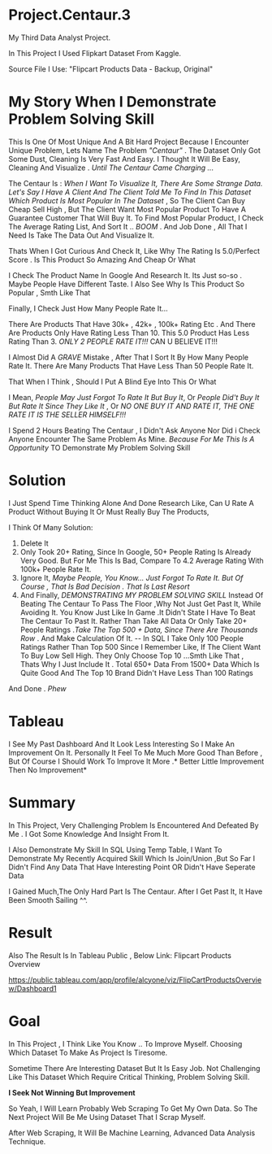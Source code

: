 # Project.Centaur.3
My Third Data Analyst Project.

In This Project I Used Flipkart Dataset From Kaggle.

Source File I Use: "Flipcart Products Data - Backup, Original"

# My Story When I Demonstrate Problem Solving Skill 

This Is One Of Most Unique And A Bit Hard Project Because I Encounter Unique Problem, Lets Name The Problem *"Centaur"* .
The Dataset Only Got Some Dust, Cleaning Is Very Fast And Easy. I Thought It Will Be Easy, Cleaning And Visualize . *Until The Centaur Came Charging ...*

The Centaur Is : *When I Want To Visualize It, There Are Some Strange Data. Let's Say I Have A Client And The Client Told Me To Find In This Dataset Which Product Is Most Popular In The Dataset* , So The Client Can Buy Cheap Sell High , But The Client Want Most Popular Product To Have A Guarantee Customer That Will Buy It. To Find Most Popular Product, I Check The Average Rating List, And Sort It .. *BOOM* . And Job Done , All That I Need Is Take The Data Out And Visualize It.

Thats When I Got Curious And Check It, Like Why The Rating Is 5.0/Perfect Score  . Is This Product So Amazing And Cheap Or What

I Check The Product Name In Google And Research It. Its Just so-so . Maybe People Have Different Taste. I Also See Why Is This Product So Popular , Smth Like That

Finally, I Check Just How Many People Rate It...

There Are Products That Have 30k+ , 42k+ , 100k+ Rating Etc .  And There Are Products Only Have Rating Less Than 10. This 5.0 Product Has Less Rating Than 3. *ONLY 2 PEOPLE RATE IT!!!* CAN U BELIEVE IT!!!

I Almost Did A *GRAVE* Mistake , After That I Sort It By How Many People Rate It. There Are Many Products That Have Less Than 50 People Rate It.

That When I Think , Should I Put A Blind Eye Into This Or What

I Mean, *People May Just Forgot To Rate It But Buy It*, Or *People Did't Buy It But Rate It Since They Like It* , Or *NO ONE BUY IT AND RATE IT, THE ONE RATE IT IS THE SELLER HIMSELF!!!*

I Spend 2 Hours Beating The Centaur , I Didn't Ask Anyone Nor Did i Check Anyone Encounter The Same Problem As Mine. *Because For Me This Is A Opportunity* TO Demonstrate My Problem Solving Skill 

# Solution

I Just Spend Time Thinking Alone And Done Research Like, Can U Rate A Product Without Buying It Or Must Really Buy The Products, 

I Think Of Many Solution:
1. Delete It
2. Only Took 20+ Rating,  Since In Google, 50+ People Rating Is Already Very Good. But For Me This Is Bad, Compare To 4.2 Average Rating  With 100k+ People Rate It.
3. Ignore It, *Maybe People, You Know... Just Forgot To Rate It. But Of Course , That Is Bad Decision . That Is Last Resort*
4. And Finally, *DEMONSTRATING MY PROBLEM SOLVING SKILL* Instead Of Beating The Centaur To Pass The Floor ,Why Not Just Get Past It, While Avoiding It. You Know Just Like In Game  .It Didn't State I Have To Beat The Centaur To Past It.  Rather Than Take All Data Or Only Take 20+ People Ratings .*Take The Top 500 + Data, Since There Are Thousands Row* . And Make Calculation Of It. -- In SQL I Take Only 100 People Ratings Rather Than Top 500 Since I Remember Like, If The Client Want To Buy Low Sell High. They Only Choose Top 10 ...Smth Like That , Thats Why I Just Include It . Total 650+ Data From 1500+ Data Which Is Quite Good And The Top 10 Brand Didn't Have Less Than 100 Ratings

And Done . *Phew*

# Tableau

I See My Past Dashboard And It Look Less Interesting So I Make An Improvement On It. Personally It Feel To Me Much More Good Than Before , But Of Course I Should Work To Improve It More .* Better Little Improvement Then No Improvement*

# Summary

In This Project, Very Challenging Problem Is Encountered And Defeated By Me . I Got Some Knowledge And Insight From It. 

I Also Demonstrate My Skill In SQL Using Temp Table, I Want To Demonstrate My Recently Acquired Skill Which Is Join/Union ,But So Far I Didn't Find Any Data That Have Interesting Point OR Didn't Have Seperate Data

I Gained Much,The Only Hard Part Is The Centaur. After I Get Past It, It Have Been Smooth Sailing ^^. 

# Result

Also The Result Is In Tableau Public , Below Link: Flipcart Products Overview

https://public.tableau.com/app/profile/alcyone/viz/FlipCartProductsOverview/Dashboard1

# Goal

In This Project , I Think Like You Know .. To Improve Myself. Choosing Which Dataset To Make As Project Is Tiresome.

Sometime There Are Interesting Dataset But It Is Easy Job. Not Challenging Like This Dataset Which Require Critical Thinking, Problem Solving Skill.

**I Seek Not Winning But Improvement**

So Yeah, I Will Learn Probably Web Scraping To Get My Own Data. So The Next Project Will Be Me Using Dataset That I Scrap Myself.

After Web Scraping, It Will Be Machine Learning, Advanced Data Analysis Technique.

